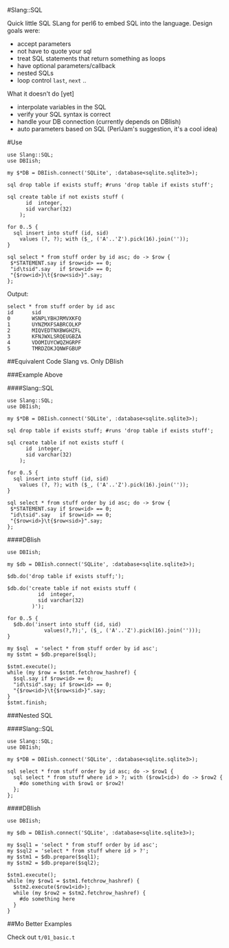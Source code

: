 #Slang::SQL

Quick little SQL SLang for perl6 to embed SQL into the language.  Design goals were:

* accept parameters
* not have to quote your sql 
* treat SQL statements that return something as loops
* have optional parameters/callback
* nested SQLs
* loop control ```last```, ```next``` ..

What it doesn't do [yet]

* interpolate variables in the SQL
* verify your SQL syntax is correct
* handle your DB connection (currently depends on DBIish)
* auto parameters based on SQL (PerlJam's suggestion, it's a cool idea)

#Use

```perl6
use Slang::SQL;
use DBIish;

my $*DB = DBIish.connect('SQLite', :database<sqlite.sqlite3>);

sql drop table if exists stuff; #runs 'drop table if exists stuff';

sql create table if not exists stuff (
      id  integer,
      sid varchar(32)
    );

for 0..5 {
  sql insert into stuff (id, sid) 
    values (?, ?); with ($_, ('A'..'Z').pick(16).join(''));
}

sql select * from stuff order by id asc; do -> $row {
 $*STATEMENT.say if $row<id> == 0;
 "id\tsid".say   if $row<id> == 0;
 "{$row<id>}\t{$row<sid>}".say;
};
```

Output:

```
select * from stuff order by id asc
id      sid
0       WSNPLYBHJRMVXKFQ
1       UYNZMXFSABRCOLKP
2       MIQVEDTNXBWGHZFL
3       KFNJWXLSRQEUGBZA
4       VDOMIUYCWQZHGRPF
5       TMRDZOKJQNWFGBUP
```

##Equivalent Code Slang vs. Only DBIish

###Example Above

####Slang::SQL

```perl6
use Slang::SQL;
use DBIish;

my $*DB = DBIish.connect('SQLite', :database<sqlite.sqlite3>);

sql drop table if exists stuff; #runs 'drop table if exists stuff';

sql create table if not exists stuff (
      id  integer,
      sid varchar(32)
    );

for 0..5 {
  sql insert into stuff (id, sid) 
    values (?, ?); with ($_, ('A'..'Z').pick(16).join(''));
}

sql select * from stuff order by id asc; do -> $row {
 $*STATEMENT.say if $row<id> == 0;
 "id\tsid".say   if $row<id> == 0;
 "{$row<id>}\t{$row<sid>}".say;
};
```

####DBIish

```perl6
use DBIish;

my $db = DBIish.connect('SQLite', :database<sqlite.sqlite3>);

$db.do('drop table if exists stuff;');

$db.do('create table if not exists stuff (
          id  integer,
          sid varchar(32)
        )');

for 0..5 {
  $db.do('insert into stuff (id, sid) 
            values(?,?);', ($_, ('A'..'Z').pick(16).join('')));
}

my $sql  = 'select * from stuff order by id asc';
my $stmt = $db.prepare($sql);

$stmt.execute();
while (my $row = $stmt.fetchrow_hashref) {
  $sql.say if $row<id> == 0;
  "id\tsid".say; if $row<id> == 0;
  "{$row<id>}\t{$row<sid>}".say;
}
$stmt.finish;
```

###Nested SQL

####Slang::SQL

```perl6
use Slang::SQL;
use DBIish;

my $*DB = DBIish.connect('SQLite', :database<sqlite.sqlite3>);

sql select * from stuff order by id asc; do -> $row1 {
  sql select * from stuff where id > ?; with ($row1<id>) do -> $row2 {
    #do something with $row1 or $row2!
  };
};
```

####DBIish

```perl6
use DBIish;

my $db = DBIish.connect('SQLite', :database<sqlite.sqlite3>);

my $sql1 = 'select * from stuff order by id asc';
my $sql2 = 'select * from stuff where id > ?';
my $stm1 = $db.prepare($sql1);
my $stm2 = $db.prepare($sql2);

$stm1.execute();
while (my $row1 = $stm1.fetchrow_hashref) {
  $stm2.execute($row1<id>);
  while (my $row2 = $stm2.fetchrow_hashref) {
    #do something here
  }
}

```

##Mo Better Examples

Check out ```t/01_basic.t```
